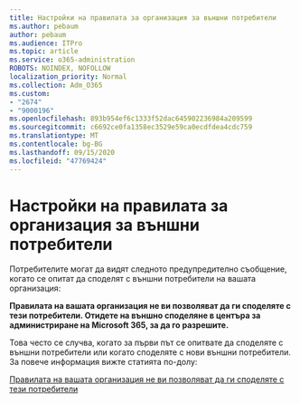 ```yaml
---
title: Настройки на правилата за организация за външни потребители
ms.author: pebaum
author: pebaum
ms.audience: ITPro
ms.topic: article
ms.service: o365-administration
ROBOTS: NOINDEX, NOFOLLOW
localization_priority: Normal
ms.collection: Adm_O365
ms.custom:
- "2674"
- "9000196"
ms.openlocfilehash: 893b954ef6c1333f52dac645902236984a209599
ms.sourcegitcommit: c6692ce0fa1358ec3529e59ca0ecdfdea4cdc759
ms.translationtype: MT
ms.contentlocale: bg-BG
ms.lasthandoff: 09/15/2020
ms.locfileid: "47769424"
---
```

# <a name="organization-policy-settings-for-external-users"></a>Настройки на правилата за организация за външни потребители

Потребителите могат да видят следното предупредително съобщение, когато се опитат да споделят с външни потребители на вашата организация: 

   **Правилата на вашата организация не ви позволяват да ги споделяте с тези потребители. Отидете на външно споделяне в центъра за администриране на Microsoft 365, за да го разрешите.** 

Това често се случва, когато за първи път се опитвате да споделяте с външни потребители или когато споделяте с нови външни потребители. За повече информация вижте статията по-долу:

[Правилата на вашата организация не ви позволяват да ги споделяте с тези потребители](https://docs.microsoft.com/sharepoint/support/administration/organization-policies-do-not-allow-you-to-share-with-users-error)






